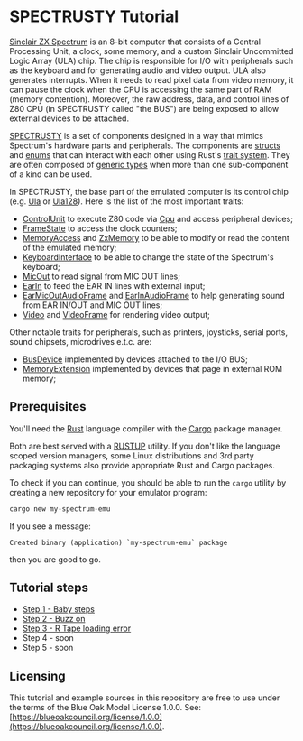 SPECTRUSTY Tutorial
===================

[Sinclair ZX Spectrum] is an 8-bit computer that consists of a Central Processing Unit, a clock, some memory, and a custom Sinclair Uncommitted Logic Array (ULA) chip. The chip is responsible for I/O with peripherals such as the keyboard and for generating audio and video output. ULA also generates interrupts. When it needs to read pixel data from video memory, it can pause the clock when the CPU is accessing the same part of RAM (memory contention). Moreover, the raw address, data, and control lines of Z80 CPU (in SPECTRUSTY called "the BUS") are being exposed to allow external devices to be attached.

[SPECTRUSTY] is a set of components designed in a way that mimics Spectrum's hardware parts and peripherals.
The components are [structs] and [enums] that can interact with each other using Rust's [trait system]. They are often composed of [generic types] when more than one sub-component of a kind can be used.

In SPECTRUSTY, the base part of the emulated computer is its control chip (e.g. [Ula] or [Ula128]).
Here is the list of the most important traits:

- [ControlUnit] to execute Z80 code via [Cpu] and access peripheral devices;
- [FrameState] to access the clock counters;
- [MemoryAccess] and [ZxMemory] to be able to modify or read the content of the emulated memory;
- [KeyboardInterface] to be able to change the state of the Spectrum's keyboard;
- [MicOut] to read signal from MIC OUT lines;
- [EarIn] to feed the EAR IN lines with external input;
- [EarMicOutAudioFrame] and [EarInAudioFrame] to help generating sound from EAR IN/OUT and MIC OUT lines;
- [Video] and [VideoFrame] for rendering video output;

Other notable traits for peripherals, such as printers, joysticks, serial ports, sound chipsets, microdrives e.t.c. are:

- [BusDevice] implemented by devices attached to the I/O BUS;
- [MemoryExtension] implemented by devices that page in external ROM memory;


Prerequisites
-------------

You'll need the [Rust] language compiler with the [Cargo] package manager.

Both are best served with a [RUSTUP] utility. If you don't like the language scoped version managers, some Linux distributions and 3rd party packaging systems also provide appropriate Rust and Cargo packages.

To check if you can continue, you should be able to run the `cargo` utility by creating a new repository for your emulator program:

```rust
cargo new my-spectrum-emu
```

If you see a message:

```
Created binary (application) `my-spectrum-emu` package
```

then you are good to go.


Tutorial steps
--------------

* [Step 1 - Baby steps](step1.md)
* [Step 2 - Buzz on](step2.md)
* [Step 3 - R Tape loading error](step3.md)
* Step 4 - soon
* Step 5 - soon


Licensing
---------

This tutorial and example sources in this repository are free to use under the terms of the Blue Oak Model License 1.0.0.
See: [https://blueoakcouncil.org/license/1.0.0](https://blueoakcouncil.org/license/1.0.0).

<script>var clicky_site_ids = clicky_site_ids || []; clicky_site_ids.push(101270192);</script>
<script async src="//static.getclicky.com/js"></script>

[Sinclair ZX Spectrum]: https://en.wikipedia.org/wiki/ZX_Spectrum
[SPECTRUSTY]: https://royaltm.github.io/spectrusty/
[tutorial]: https://royaltm.github.io/spectrusty-tutorial/
[Rust]: https://www.rust-lang.org/
[Cargo]: https://crates.io/
[RUSTUP]: https://www.rust-lang.org/learn/get-started#installing-rust
[trait system]: https://doc.rust-lang.org/book/ch19-03-advanced-traits.html
[structs]: https://doc.rust-lang.org/book/ch05-01-defining-structs.html
[enums]: https://doc.rust-lang.org/book/ch06-01-defining-an-enum.html
[generic types]: https://doc.rust-lang.org/book/ch10-00-generics.html
[Ula]: https://docs.rs/spectrusty/*/spectrusty/chip/ula/struct.Ula.html
[Cpu]: https://docs.rs/z80emu/*/z80emu/trait.Cpu.html
[BusDevice]: https://docs.rs/spectrusty/*/spectrusty/bus/trait.BusDevice.html
[ControlUnit]: https://docs.rs/spectrusty/*/spectrusty/chip/trait.ControlUnit.html
[EarIn]: https://docs.rs/spectrusty/*/spectrusty/chip/trait.EarIn.html
[EarMicOutAudioFrame]: https://docs.rs/spectrusty/*/spectrusty/audio/trait.EarMicOutAudioFrame.html
[EarInAudioFrame]: https://docs.rs/spectrusty/*/spectrusty/audio/trait.EarInAudioFrame.html
[FrameState]: https://docs.rs/spectrusty/*/spectrusty/chip/trait.FrameState.html
[KeyboardInterface]: https://docs.rs/spectrusty/*/spectrusty/peripherals/trait.KeyboardInterface.html
[MemoryAccess]: https://docs.rs/spectrusty/*/spectrusty/chip/trait.MemoryAccess.html
[MemoryExtension]: https://docs.rs/spectrusty/*/spectrusty/memory/trait.MemoryExtension.html
[MicOut]: https://docs.rs/spectrusty/*/spectrusty/chip/trait.MicOut.html
[Ula128]: https://docs.rs/spectrusty/*/spectrusty/chip/ula128/struct.Ula128.html
[Ula]: https://docs.rs/spectrusty/*/spectrusty/chip/ula/struct.Ula.html
[Video]: https://docs.rs/spectrusty/*/spectrusty/video/trait.Video.html
[VideoFrame]: https://docs.rs/spectrusty/*/spectrusty/video/trait.VideoFrame.html
[ZxMemory]: https://docs.rs/spectrusty/*/spectrusty/memory/trait.ZxMemory.html